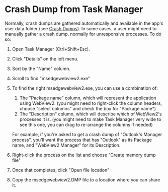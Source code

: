 # Crash Dump from Task Manager
Normally, crash dumps are gathered automatically and available in the app's user data folder (see [Crash Dumps](crash.md)). In some cases, a user might need to manually gather a crash dump, normally for unresponsive processes. To do so:

1. Open Task Manager (Ctrl+Shift+Esc).
2. Click "Details" on the left menu.
3. Sort by the "Name" column.
4. Scroll to find "msedgewebview2.exe"
5. To find the right msedgewebview2.exe, you can use a combination of:
    1. The "Package name" column, which will represent the application using WebView2. (you might need to right-click the column headers, choose "select columns" and check the box for "Package name")
    2. The "Description" column, which will describe which of WebView2's processes it is. (you might need to make Task Manager very wide to see this one, you can drag to re-arrange the columns if needed)
    
    For example, if you're asked to get a crash dump of "Outlook's Manager process", you'll want the process that has "Outlook" as its Package name, and "WebView2 Manager" for its Description.
6. Right-click the process on the list and choose "Create memory dump file"
7. Once that completes, click "Open file location"
8. Copy the msedgewebview2.DMP file to a location where you can share it.